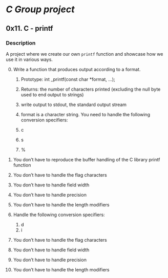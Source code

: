 # *C Group project*

## **0x11. C - printf**

### Description

A project where we create our own `printf` function and showcase how we use it in various ways.

0. Write a function that produces output according to a format.

	1. Prototype: int _printf(const char *format, ...);

	2. Returns: the number of characters printed (excluding the null byte used to end output to strings)

	3. write output to stdout, the standard output stream

	4. format is a character string. You need to handle the following conversion specifiers:
	
	1. c
	2. s
	3. %

5. You don’t have to reproduce the buffer handling of the C library printf function

6. You don’t have to handle the flag characters

7. You don’t have to handle field width

8. You don’t have to handle precision

9. You don’t have to handle the length modifiers



1. Handle the following conversion specifiers:
	1. d
	2. i

3. You don’t have to handle the flag characters

4. You don’t have to handle field width

5. You don’t have to handle precision

6. You don’t have to handle the length modifiers
